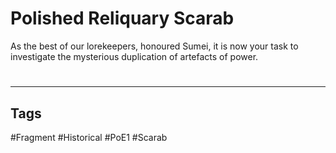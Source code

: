 # Polished Reliquary Scarab
As the best of our lorekeepers, honoured Sumei, it is now your task to investigate the mysterious duplication of artefacts of power.

#
---
## Tags
#Fragment
#Historical 
#PoE1 
#Scarab 